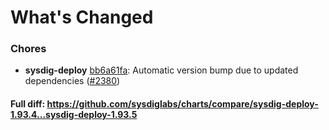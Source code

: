 # What's Changed

### Chores
- **sysdig-deploy** [bb6a61fa](https://github.com/sysdiglabs/charts/commit/bb6a61fa7e5a1df166713c1aec997e20beb643be): Automatic version bump due to updated dependencies ([#2380](https://github.com/sysdiglabs/charts/issues/2380))
#### Full diff: https://github.com/sysdiglabs/charts/compare/sysdig-deploy-1.93.4...sysdig-deploy-1.93.5
